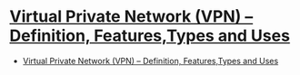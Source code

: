# [Virtual Private Network (VPN) – Definition, Features,Types and Uses](https://www.computertechreviews.com/definition/virtual-private-network-vpn/)

- [Virtual Private Network (VPN) – Definition, Features,Types and Uses](#virtual-private-network-vpn--definition-featurestypes-and-uses)